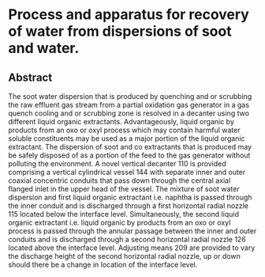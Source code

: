 # Process and apparatus for recovery of water from dispersions of soot and water.

## Abstract
The soot water dispersion that is produced by quenching and or scrubbing the raw effluent gas stream from a partial oxidation gas generator in a gas quench cooling and or scrubbing zone is resolved in a decanter using two different liquid organic extractants. Advantageously, liquid organic by products from an oxo or oxyl process which may contain harmful water soluble constituents may be used as a major portion of the liquid organic extractant. The dispersion of soot and co extractants that is produced may be safely disposed of as a portion of the feed to the gas generator without polluting the environment. A novel vertical decanter 110 is provided comprising a vertical cylindrical vessel 144 with separate inner and outer coaxial concentric conduits that pass down through the central axial flanged inlet in the upper head of the vessel. The mixture of soot water dispersion and first liquid organic extractant i.e. naphtha is passed through the inner conduit and is discharged through a first horizontal radial nozzle 115 located below the interface level. Simultaneously, the second liquid organic extractant i.e. liquid organic by products from an oxo or oxyl process is passed through the annular passage between the inner and outer conduits and is discharged through a second horizontal radial nozzle 126 located above the interface level. Adjusting means 209 are provided to vary the discharge height of the second horizontal radial nozzle, up or down should there be a change in location of the interface level.